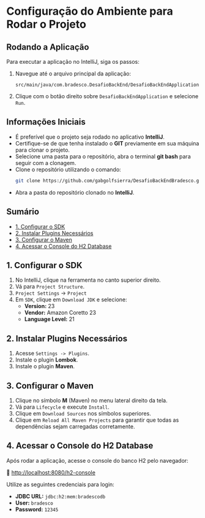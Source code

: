 # Configuração do Ambiente para Rodar o Projeto



## Rodando a Aplicação
Para executar a aplicação no IntelliJ, siga os passos:
1. Navegue até o arquivo principal da aplicação:
   ```
   src/main/java/com.bradesco.DesafioBackEnd/DesafioBackEndApplication
   ```
2. Clique com o botão direito sobre `DesafioBackEndApplication` e selecione `Run`.

## Informações Iniciais
- É preferível que o projeto seja rodado no aplicativo **IntelliJ**.
- Certifique-se de que tenha instalado o **GIT** previamente em sua máquina para clonar o projeto.
- Selecione uma pasta para o repositório, abra o terminal **git bash** para seguir com a clonagem.
- Clone o repositório utilizando o comando:
  ```sh
  git clone https://github.com/gabgolfsierra/DesafioBackEndBradesco.git
  ```
- Abra a pasta do repositório clonado no **IntelliJ**.


## Sumário
- [1. Configurar o SDK](#1-configurar-o-sdk)
- [2. Instalar Plugins Necessários](#2-instalar-plugins-necessários)
- [3. Configurar o Maven](#3-configurar-o-maven)
- [4. Acessar o Console do H2 Database](#4-acessar-o-console-do-h2-database)

## 1. Configurar o SDK
1. No IntelliJ, clique na ferramenta no canto superior direito.
2. Vá para `Project Structure`.
3. `Project Settings` -> `Project`
4. Em `SDK`, clique em `Download JDK` e selecione:
   - **Version:** 23
   - **Vendor:** Amazon Coretto 23
   - **Language Level:** 21

## 2. Instalar Plugins Necessários
1. Acesse `Settings -> Plugins`.
2. Instale o plugin **Lombok**.
3. Instale o plugin **Maven**.

## 3. Configurar o Maven
1. Clique no símbolo **M** (Maven) no menu lateral direito da tela.
2. Vá para `Lifecycle` e execute `Install`.
3. Clique em `Download Sources` nos símbolos superiores.
4. Clique em `Reload All Maven Projects` para garantir que todas as dependências sejam carregadas corretamente.

## 4. Acessar o Console do H2 Database
Após rodar a aplicação, acesse o console do banco H2 pelo navegador:

🔗 [http://localhost:8080/h2-console](http://localhost:8080/h2-console)

Utilize as seguintes credenciais para login:
- **JDBC URL:** `jdbc:h2:mem:bradescodb`
- **User:** `bradesco`
- **Password:** `12345`


